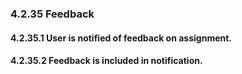 ### 4.2.35 Feedback



#### 4.2.35.1 User is notified of feedback on assignment.




#### 4.2.35.2 Feedback is included in notification.




